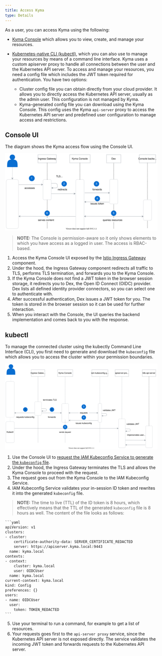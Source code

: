 ```yaml
---
title: Access Kyma
type: Details
---
```


As a user, you can access Kyma using the following:

- [Kyma Console](components/console/#overview-overview) which allows you to view, create, and manage your resources. 
- [Kubernetes-native CLI (kubectl)](https://kubernetes.io/docs/reference/kubectl/overview/), which you can also use to manage your resources by means of a command line interface. Kyma uses a custom apiserver proxy to handle all connections between the user and the Kubernetes API server. To access and manage your resources, you need a config file which includes the JWT token required for authentication. You have two options:

    * Cluster config file you can obtain directly from your cloud provider. It allows you to directly access the Kubernetes API server, usually as the admin user. This configuration is not managed by Kyma.
    * Kyma-generated config file you can download using the Kyma Console. This config uses the Kyma `api-server` proxy to access the Kubernetes API server and predefined user configuration to manage access and restrictions. 

## Console UI

The diagram shows the Kyma access flow using the Console UI.

![Kyma access Console](assets/kyma-access-console.svg)

>**NOTE:** The Console is permission-aware so it only shows elements to which you have access as a logged in user. The access is RBAC-based.

1. Access the Kyma Console UI exposed by the [Istio Ingress Gateway](components/application-connector/#architecture-application-connector-components-istio-ingress-gateway) component. 
2. Under the hood, the Ingress Gateway component redirects all traffic to TLS, performs TLS termination, and forwards you to the Kyma Console.
3. If the Kyma Console does not find a JWT token in the browser session storage, it redirects you to Dex, the Open ID Connect (OIDC) provider. Dex lists all defined identity provider connectors, so you can select one to authenticate with.
4. After successful authentication, Dex issues a JWT token for you. The token is stored in the browser session so it can be used for further interaction.
5. When you interact with the Console, the UI queries the backend implementation and comes back to you with the response.

## kubectl

To manage the connected cluster using the kubectly Command Line Interface (CLI), you first need to generate and download the `kubeconfig` file which allows you to access the cluster within your permission boundaries.

![Kyma access kubectl](assets/kyma-access-kubectl.svg)

1. Use the Console UI to [request the IAM Kubeconfig Service to generate the `kubeconfig` file](#tutorials-generate-kubeconfig). 
2. Under the hood, the Ingress Gateway terminates the TLS and allows the Kyma Console to proceed with the request.
3. The request goes out from the Kyma Console to the IAM Kubeconfig Service.
4. IAM Kubeconfig Service validates your in-session ID token and rewrites it into the generated `kubeconfig` file.
  
  >**NOTE:** The time to live (TTL) of the ID token is 8 hours, which effectively means that the TTL of the generated `kubeconfig` file is 8 hours as well. 
  The content of the file looks as follows:

    ```yaml
    apiVersion: v1
    clusters:
    - cluster:
        certificate-authority-data: SERVER_CERTIFICATE_REDACTED
        server: https://apiserver.kyma.local:9443
      name: kyma.local
    contexts:
    - context:
        cluster: kyma.local
        user: OIDCUser
      name: kyma.local
    current-context: kyma.local
    kind: Config
    preferences: {}
    users:
    - name: OIDCUser
      user:
        token: TOKEN_REDACTED
    ```

5. Use your terminal to run a command, for example to get a list of resources.
6. Your requests goes first to the `api-server proxy` service, since the Kubernetes API server is not exposed directly. The service validates the incoming JWT token and forwards requests to the Kubernetes API server.
